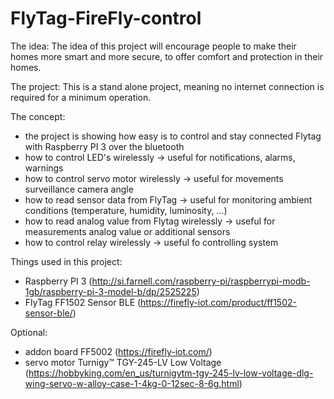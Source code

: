 # FlyTag-FireFly-control

The idea:
The idea of this project will encourage people to make their homes more smart and more secure, to offer comfort and protection in their homes.

The project:
This is a stand alone project, meaning no internet connection is required for a minimum operation.

The concept:
- the project is showing how easy is to control and stay connected Flytag with Raspberry PI 3 over the bluetooth
- how to control LED's wirelessly					-> useful for notifications, alarms, warnings
- how to control servo motor wirelessly				-> useful for movements surveillance camera angle
- how to read sensor data from FlyTag				-> useful for monitoring ambient conditions (temperature, humidity, luminosity, ...)
- how to read analog value from Flytag wirelessly	-> useful for measurements analog value or additional sensors
- how to control relay wirelessly					-> useful fo controlling system

Things used in this project:
- Raspberry PI 3 (http://si.farnell.com/raspberry-pi/raspberrypi-modb-1gb/raspberry-pi-3-model-b/dp/2525225)
- FlyTag FF1502 Sensor BLE (https://firefly-iot.com/product/ff1502-sensor-ble/)

Optional:
- addon board FF5002 (https://firefly-iot.com/)
- servo motor Turnigy™ TGY-245-LV Low Voltage (https://hobbyking.com/en_us/turnigytm-tgy-245-lv-low-voltage-dlg-wing-servo-w-alloy-case-1-4kg-0-12sec-8-6g.html)
 



